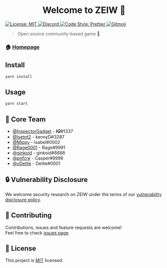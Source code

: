 <h1 align="center">Welcome to ZEIW 👋</h1> 
<p>
  <a href="./LICENSE">
    <img alt="License: MIT" src="https://img.shields.io/badge/License-MIT-yellow.svg" />
  </a>
  <a href="https://discord.gg/h7NxqBe">
    <img alt="Discord" src="https://img.shields.io/discord/541950836994211870.svg?color=7289DA&label=Discord" />
  </a>
  <a href="https://prettier.io">
    <img alt="Code Style: Prettier" src="https://img.shields.io/badge/code_style-prettier-ff69b4.svg" />
  </a>
  <a href="https://github.com/carloscuesta/gitmoji/">
    <img alt="Gitmoji" src="https://img.shields.io/badge/gitmoji-%20😜%20😍-FFDD67.svg" />
  </a>
</p>

> Open source community-based game 🏓

### 🏠 [Homepage](https://zeiw.me)

## Install

```sh
yarn install
```

## Usage

```sh
yarn start
```

## 👥 Core Team

- [@InspectorGadget](https://github.com/InspectorGadget) - 𝑰𝑮#1337
- [@Isetnt2](https://github.com/Isetnt2) - kennyD#3287
- [@Mippy](https://github.com/Mippy) - Isabel#0002
- [@Rage0001](https://github.com/Rage0001) - Rage#9991
- [@ginkoid](https://github.com/ginkoid) - ginkoid#8888
- [@pnfcre](https://github.com/pnfcre) - Casper#9999
- [@vDelite](https://github.com/vDelite) - Delite#0001

## 🔒 Vulnerability Disclosure

We welcome security research on ZEIW under the terms of our [vulnerability disclosure policy](https://zeiw.me/security).

## 🤝 Contributing

Contributions, issues and feature requests are welcome!<br />Feel free to check [issues page](https://github.com/ZEIW/ZEIW/issues).

## 📝 License

This project is [MIT](./LICENSE) licensed.
